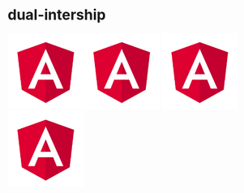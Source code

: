 # dual-intership

<img src= "https://github.com/MarcosMoralesAragon/dual-intership/blob/main/Angular.png" width="150" /><img src= "https://github.com/MarcosMoralesAragon/dual-intership/blob/main/Angular.png" width="150" />
<img src= "https://github.com/MarcosMoralesAragon/dual-intership/blob/main/Angular.png" width="150" />
<img src= "https://github.com/MarcosMoralesAragon/dual-intership/blob/main/Angular.png" width="150" />
